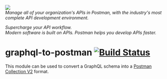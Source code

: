 
<a href="https://www.getpostman.com/"><img src="https://assets.getpostman.com/common-share/postman-logo-horizontal-320x132.png" /></a><br />
_Manage all of your organization's APIs in Postman, with the industry's most complete API development environment._

*Supercharge your API workflow.*  
*Modern software is built on APIs. Postman helps you develop APIs faster.*

# graphql-to-postman [![Build Status](https://travis-ci.com/postmanlabs/graphql-to-postman.svg?branch=master)](https://travis-ci.com/postmanlabs/graphql-to-postman)

This module can be used to convert a GraphQL schema into a [Postman Collection V2](https://github.com/postmanlabs/postman-collection) format.
